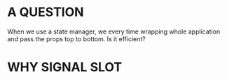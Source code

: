 # A QUESTION
When we use a state manager, we every time wrapping whole application and pass the props top to bottom. Is it efficient?

# WHY SIGNAL SLOT
 